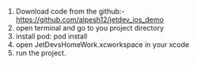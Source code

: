 1) Download code from the github:- https://github.com/alpesh12/jetdev_ios_demo
2) open terminal and go to you project directory
3) install pod: pod install
4) open JetDevsHomeWork.xcworkspace in your xcode
5) run the project.
